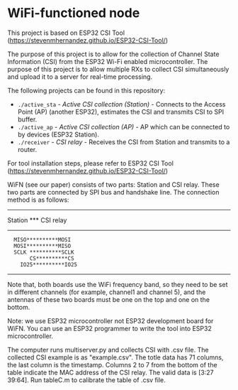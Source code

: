 # WiFi-functioned node

This project is based on ESP32 CSI Tool (https://stevenmhernandez.github.io/ESP32-CSI-Tool/)

The purpose of this project is to allow for the collection of Channel State Information (CSI) from the ESP32 Wi-Fi enabled microcontroller. 
The purpose of this project is to allow multiple RXs to collect CSI simultaneously and upload it to a server for real-time processing.

The following projects can be found in this repository:

* `./active_sta` - *Active CSI collection (Station)* - Connects to the Access Point (AP) (another ESP32), estimates the CSI and transmits CSI to SPI buffer.
* `./active_ap` - *Active CSI collection (AP)* - AP which can be connected to by devices (ESP32 Station).
* `./receiver` - *CSI relay* - Receives the CSI from Station and transmits to a router.

For tool installation steps, please refer to ESP32 CSI Tool (https://stevenmhernandez.github.io/ESP32-CSI-Tool/)

WiFN (see our paper) consists of two parts: Station and CSI relay. These two parts are connected by SPI bus and handshake line.
The connection method is as follows:
***********            ************
Station       ***       CSI relay 
***********            ************
      MISO**********MOSI
      MOSI**********MISO
      SCLK **********SCLK
           CS**********CS
        IO25**********IO25
***********             ************

Note that, both boards use the WiFi frequency band, so they need to be set in different channels (for example, channel1 and channel 5), and the antennas of these two boards must be one on the top and one on the bottom.

Note: we use ESP32 microcontroller not ESP32 development board for WiFN. You can use an ESP32 programmer to write the tool into ESP32 microcontroller.

The computer runs multiserver.py and collects CSI with .csv file. The collected CSI example is as "example.csv". The totle data has 71 columns, the last column is the timestamp. Columns 2 to 7 from the bottom of the table indicate the MAC address of the CSI relay. The valid data is [3:27 39:64]. Run tableC.m to calibrate the table of .csv file.
